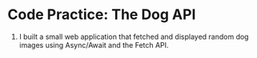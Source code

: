 # Code Practice: The Dog API

1. I built a small web application that fetched and displayed random dog images using Async/Await and the Fetch API. 